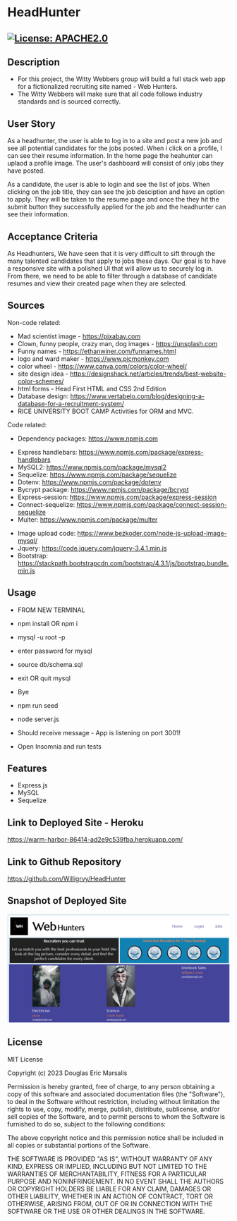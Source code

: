 # HeadHunter

## [![License: APACHE2.0](https://img.shields.io/badge/License:_MIT-orange)](https://opensource.org/license/mit/)

## Description
* For this project, the Witty Webbers group will build a full stack web app for a fictionalized recruiting site named - Web Hunters. 
* The Witty Webbers will make sure that all code follows industry standards and is sourced correctly.

## User Story
As a headhunter, the user is able to log in to a site and post a new job and see all potential candidates for the jobs posted. When i click on a profile, I can see their resume information. In the home page the heahunter can uplaod a profile image. The user's dashboard will consist of only jobs they have posted.

As a candidate, the user is able to login and see the list of jobs. When clicking on the job title, they can see the job desciption and have an option to apply. They will be taken to the resume page and once the they hit the submit button they successfully applied for the job and the headhunter can see their information.

## Acceptance Criteria
As Headhunters, We have seen that it is very difficult to sift through the many talented candidates that apply to jobs these days. Our goal is to have a responsive site with a polished UI that will allow us to securely log in. From there, we need to be able to filter through a database of candidate resumes and view their created page when they are selected.

## Sources
Non-code related:

* Mad scientist image - https://pixabay.com
* Clown, funny people, crazy man, dog images - https://unsplash.com
* Funny names - https://ethanwiner.com/funnames.html 
* logo and ward maker - https://www.picmonkey.com
* color wheel - https://www.canva.com/colors/color-wheel/
* site design idea - https://designshack.net/articles/trends/best-website-color-schemes/
* html forms - Head First HTML and CSS 2nd Edition
* Database design: https://www.vertabelo.com/blog/designing-a-database-for-a-recruitment-system/
* RICE UNIVERSITY BOOT CAMP Activities for ORM and MVC.

Code related:

* Dependency packages: https://www.npmjs.com 
-  Express handlebars: https://www.npmjs.com/package/express-handlebars 
- MySQL2: https://www.npmjs.com/package/mysql2 
- Sequelize: https://www.npmjs.com/package/sequelize 
- Dotenv: https://www.npmjs.com/package/dotenv 
- Bycrypt package: https://www.npmjs.com/package/bcrypt
- Express-session: https://www.npmjs.com/package/express-session
- Connect-sequelize: https://www.npmjs.com/package/connect-session-sequelize
- Multer: https://www.npmjs.com/package/multer
* Image upload code: https://www.bezkoder.com/node-js-upload-image-mysql/
* Jquery: https://code.jquery.com/jquery-3.4.1.min.js
* Bootstrap: https://stackpath.bootstrapcdn.com/bootstrap/4.3.1/js/bootstrap.bundle.min.js

## Usage
* FROM NEW TERMINAL
* npm install OR npm i
* mysql -u root -p
* enter password for mysql
* source db/schema.sql
* exit OR quit mysql
* Bye

* npm run seed
* node server.js
* Should receive message - App is listening on port 3001!

* Open Insomnia and run tests

## Features
* Express.js
* MySQL
* Sequelize

## Link to Deployed Site - Heroku
https://warm-harbor-86414-ad2e9c539fba.herokuapp.com/

## Link to Github Repository
https://github.com/Willigrvy/HeadHunter

## Snapshot of Deployed Site

![the website's homepage](./public/images/homepage-screenshot.PNG)

## License
MIT License

Copyright (c) 2023 Douglas Eric Marsalis

Permission is hereby granted, free of charge, to any person obtaining a copy
of this software and associated documentation files (the "Software"), to deal
in the Software without restriction, including without limitation the rights
to use, copy, modify, merge, publish, distribute, sublicense, and/or sell
copies of the Software, and to permit persons to whom the Software is
furnished to do so, subject to the following conditions:

The above copyright notice and this permission notice shall be included in all
copies or substantial portions of the Software.

THE SOFTWARE IS PROVIDED "AS IS", WITHOUT WARRANTY OF ANY KIND, EXPRESS OR
IMPLIED, INCLUDING BUT NOT LIMITED TO THE WARRANTIES OF MERCHANTABILITY,
FITNESS FOR A PARTICULAR PURPOSE AND NONINFRINGEMENT. IN NO EVENT SHALL THE
AUTHORS OR COPYRIGHT HOLDERS BE LIABLE FOR ANY CLAIM, DAMAGES OR OTHER
LIABILITY, WHETHER IN AN ACTION OF CONTRACT, TORT OR OTHERWISE, ARISING FROM,
OUT OF OR IN CONNECTION WITH THE SOFTWARE OR THE USE OR OTHER DEALINGS IN THE
SOFTWARE.
